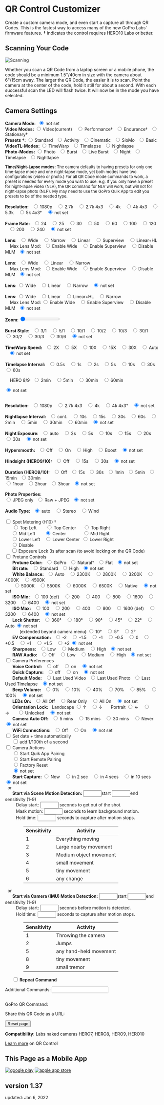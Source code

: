 # QR Control Customizer

<script src="../../jquery.min.js"></script>
<script src="../../qrcodeborder.js"></script>
<style>
        #qrcode{
            width: 100%;
        }
        div{
            width: 100%;
            display: inline-block;
        }
</style>

Create a custom camera mode, and even start a capture all through QR Codes. This is the fastest way to access many of the new GoPro Labs' firmware features. 
**†** indicates the control requires HERO10 Labs or better. 

## Scanning Your Code

![Scanning](scanning.jpg)

Whether you scan a QR Code from a laptop screen or a mobile phone, the code should be a minimum 1.5"/40cm in size with the camera about 6"/15cm away. The larger the QR Code, the easier it is to scan. Point the camera at the center of the code, hold it still for about a second. With each successful scan the LED will flash twice. It will now be in the mode you have selected.

## Camera Settings

<b>Camera Mode:</b>&nbsp;&nbsp;<input type="radio" id="m19" name="mode" value="" checked> <label for="m19">not set</label><br>
  **Video Modes:** 
  <input type="radio" id="m1" name="mode" value="mV"> <label  for="m1">Video(current) </label>&nbsp;&nbsp;
  <input type="radio" id="m2" name="mode" value="mVP"> <label for="m2">Performance†</label>&nbsp;&nbsp;
  <input type="radio" id="m3" name="mode" value="mVE"> <label for="m3">Endurance†</label>&nbsp;&nbsp;
  <input type="radio" id="m4" name="mode" value="mVS"> <label for="m4">Stationary†</label><br>
  **Presets †:** 
  <input type="radio" id="m5" name="mode" value="mV0"> <label for="m5">Standard</label>&nbsp;&nbsp;
  <input type="radio" id="m6" name="mode" value="mV1"> <label for="m6">Activity</label>&nbsp;&nbsp;
  <input type="radio" id="m7" name="mode" value="mV2"> <label for="m7">Cinematic</label>&nbsp;&nbsp;
  <input type="radio" id="m8" name="mode" value="mV4"> <label for="m8">SloMo</label>&nbsp;&nbsp;
  <input type="radio" id="m9" name="mode" value="mV5"> <label for="m9">Basic</label><br>
  **VideoTL-Modes:** 
  <input type="radio" id="m10" name="mode" value="mTW"> <label for="m10">TimeWarp</label>&nbsp;&nbsp;
  <input type="radio" id="m11" name="mode" value="mT"> <label  for="m11">Timelapse</label>&nbsp;&nbsp;
  <input type="radio" id="m12" name="mode" value="mNL"> <label for="m12">Nightlapse</label><br>
  **Photo-Modes:** 
  <input type="radio" id="m13" name="mode" value="mP">  <label for="m13">Photo</label>&nbsp;&nbsp;
  <input type="radio" id="m14" name="mode" value="mPB"> <label for="m14">Burst</label>&nbsp;&nbsp;
  <input type="radio" id="m15" name="mode" value="mL">  <label for="m15">Live Burst</label>&nbsp;&nbsp;
  <input type="radio" id="m16" name="mode" value="mPN"> <label for="m16">Night</label>&nbsp;&nbsp;
  <input type="radio" id="m17" name="mode" value="mTP"> <label for="m17">Timelapse</label>&nbsp;&nbsp;
  <input type="radio" id="m18" name="mode" value="mNP"> <label for="m18">Nightlapse</label><br>

<div id="noteMODE" style="font-size:13px;">
<b>Time/Night-Lapse modes:</b> The camera defaults to having presets for only one time-lapse mode and one night-lapse mode, yet both modes have two configurations (video or photo.) For all QR Code mode commands to work, a preset is needed for every mode you wish to use. e.g. If you only have a preset for night-lapse video (NLV), the QR command for NLV will work, but will not for night-lapse photo (NLP). My may need to use the GoPro Quik App to edit you presets to be of the needed type.<br><br>
</div>

<div id="settingsRES">
<b>Resolution:</b>&nbsp;&nbsp;
  <input type="radio" id="r1" name="res" value="r1080"> <label for="r1">1080p </label>&nbsp;&nbsp;
  <input type="radio" id="r2" name="res" value="r27"  > <label for="r2">2.7k  </label>&nbsp;&nbsp;
  <input type="radio" id="r3" name="res" value="r27T" > <label for="r3">2.7k 4x3 </label>&nbsp;&nbsp;
  <input type="radio" id="r4" name="res" value="r4"   > <label for="r4">4k </label>&nbsp;&nbsp;
  <input type="radio" id="r5" name="res" value="r4T"  > <label for="r5">4k 4x3 </label>&nbsp;&nbsp;
  <input type="radio" id="r6" name="res" value="r5"   > <label for="r6">5.3k </label>&nbsp;&nbsp;
  <input type="radio" id="r7" name="res" value="r5T"  > <label for="r7">5k 4x3† </label>&nbsp;&nbsp;
  <input type="radio" id="r8" name="res" value="" checked> <label for="r8">not set</label><br>
  <br>
</div>

<div id="settingsFPS">
<b>Frame Rate:</b>&nbsp;&nbsp;
  <input type="radio" id="p1" name="fps" value="p24">  <label for="p1">24 </label>&nbsp;&nbsp;
  <input type="radio" id="p2" name="fps" value="p25">  <label for="p2">25 </label>&nbsp;&nbsp;
  <input type="radio" id="p3" name="fps" value="p30">  <label for="p3">30 </label>&nbsp;&nbsp;
  <input type="radio" id="p4" name="fps" value="p50">  <label for="p4">50 </label>&nbsp;&nbsp;
  <input type="radio" id="p5" name="fps" value="p60">  <label for="p5">60 </label>&nbsp;&nbsp;
  <input type="radio" id="p6" name="fps" value="p100"> <label for="p6">100 </label>&nbsp;&nbsp;
  <input type="radio" id="p7" name="fps" value="p120"> <label for="p7">120 </label>&nbsp;&nbsp;
  <input type="radio" id="p8" name="fps" value="p200"> <label for="p8">200 </label>&nbsp;&nbsp;
  <input type="radio" id="p9" name="fps" value="p240"> <label for="p9">240 </label>&nbsp;&nbsp;
  <input type="radio" id="p10" name="fps" value="" checked> <label for="p10">not set</label><br>
  <br>
</div>

<div id="settingsFOV">
<b>Lens:</b>&nbsp;&nbsp;
  <input type="radio" id="f1" name="fov" value="fW"> <label for="f1">Wide </label>&nbsp;&nbsp;
 <!-- <input type="radio" id="f2" name="fov" value="fM"> <label for="f2">Medium </label>&nbsp;&nbsp; -->
  <input type="radio" id="f2" name="fov" value="fN"> <label for="f2">Narrow </label>&nbsp;&nbsp;
  <input type="radio" id="f3" name="fov" value="fL"> <label for="f3">Linear </label>&nbsp;&nbsp;
  <input type="radio" id="f4" name="fov" value="fS"> <label for="f4">Superview </label>&nbsp;&nbsp;
  <input type="radio" id="f5" name="fov" value="fH"> <label for="f5">Linear+HL </label><br>
  &nbsp;&nbsp;&nbsp;&nbsp;Max Lens Mod:&nbsp;&nbsp; <input type="radio" id="f6" name="fov" value="oX1fW"> <label for="f6">Enable Wide </label>&nbsp;&nbsp;
  <input type="radio" id="f7" name="fov" value="oX1fX"> <label for="f7">Enable Superview </label>&nbsp;&nbsp;
  <input type="radio" id="f8" name="fov" value="oX0"> <label for="f8">Disable MLM</label>&nbsp;&nbsp;
  <input type="radio" id="f9" name="fov" value="" checked> <label for="f9">not set</label><br><br>
 </div>
 
<div id="settingsPFOV">
<b>Lens:</b>&nbsp;&nbsp;
  <input type="radio" id="pf1" name="pfov" value="fW"> <label for="pf1">Wide </label>&nbsp;&nbsp;
  <input type="radio" id="pf2" name="pfov" value="fL"> <label for="pf2">Linear </label>&nbsp;&nbsp;
  <input type="radio" id="pf3" name="pfov" value="fN"> <label for="pf3">Narrow </label><br>
  &nbsp;&nbsp;&nbsp;&nbsp;Max Lens Mod:&nbsp;&nbsp; <input type="radio" id="pf4" name="pfov" value="oX1fW"> <label for="pf4">Enable Wide </label>&nbsp;&nbsp;
  <input type="radio" id="pf5" name="pfov" value="oX1fX"> <label for="pf5">Enable Superview </label>&nbsp;&nbsp;
  <input type="radio" id="pf6" name="pfov" value="oX0"> <label for="pf6">Disable MLM</label>&nbsp;&nbsp;
  <input type="radio" id="pf7" name="pfov" value="" checked> <label for="pf7">not set</label><br><br>
 </div>
  
 
<div id="settingsTLVFOV">
<b>Lens:</b>
  <input type="radio" id="tlvf1" name="tlvfov" value="fW"> <label for="tlvf1">Wide </label>&nbsp;&nbsp;
  <input type="radio" id="tlvf2" name="tlvfov" value="fL"> <label for="tlvf2">Linear </label>&nbsp;&nbsp;
  <input type="radio" id="tlvf3" name="tlvfov" value="fN"> <label for="tlvf3">Narrow </label>&nbsp;&nbsp;  
  <input type="radio" id="tlvf4" name="tlvfov" value="" checked> <label for="tlvf4">not set</label><br><br>
 </div>
  
<div id="settingsTWFOV">
<b>Lens:</b>
  <input type="radio" id="twf1" name="twfov" value="fW"> <label for="twf1">Wide </label>&nbsp;&nbsp;
  <input type="radio" id="twf2" name="twfov" value="fL"> <label for="twf2">Linear </label>&nbsp;&nbsp;
  <input type="radio" id="twf3" name="twfov" value="fH"> <label for="twf3">Linear+HL </label>&nbsp;&nbsp;
  <input type="radio" id="twf4" name="twfov" value="fN"> <label for="twf4">Narrow </label>&nbsp;&nbsp;  <br>
  &nbsp;&nbsp;&nbsp;&nbsp;Max Lens Mod:  <input type="radio" id="twf5" name="twfov" value="oX1fW"> <label for="twf5">Enable Wide </label>&nbsp;&nbsp;
  <input type="radio" id="twf6" name="twfov" value="oX1fX"> <label for="twf6">Enable Superview </label>&nbsp;&nbsp;
  <input type="radio" id="twf7" name="twfov" value="oX0"> <label for="twf7">Disable MLM</label>&nbsp;&nbsp;
  <input type="radio" id="twf8" name="twfov" value="" checked> <label for="twf8">not set</label><br><br>
 </div>
 
 
<div id="settingsZoom">
 <b>Zoom:</b> <input type="range" id="zoom" name="zoom" min="0" max="10" value="0"><label for="zoom"></label>&nbsp;&nbsp;<b id="zoomtext"></b><br><br>
</div>

<div id="settingsBurst">
<b>Burst Style:</b>&nbsp;&nbsp;
  <input type="radio" id="b1" name="burst" value="b3N1"> <label  for="b1">3/1 </label>&nbsp;&nbsp;
  <input type="radio" id="b2" name="burst" value="b5N1"> <label  for="b2">5/1 </label>&nbsp;&nbsp;
  <input type="radio" id="b3" name="burst" value="b10N1"> <label for="b3">10/1 </label>&nbsp;&nbsp;
  <input type="radio" id="b4" name="burst" value="b10N2"> <label for="b4">10/2 </label>&nbsp;&nbsp;
  <input type="radio" id="b5" name="burst" value="b10N3"> <label for="b5">10/3 </label>&nbsp;&nbsp;
  <input type="radio" id="b6" name="burst" value="b30N1"> <label for="b6">30/1 </label>&nbsp;&nbsp;
  <input type="radio" id="b7" name="burst" value="b30N2"> <label for="b7">30/2 </label>&nbsp;&nbsp;
  <input type="radio" id="b8" name="burst" value="b30N3"> <label for="b8">30/3 </label>&nbsp;&nbsp;
  <input type="radio" id="b9" name="burst" value="b30N6"> <label for="b9">30/6 </label>&nbsp;&nbsp;
  <input type="radio" id="b10" name="burst" value="" checked> <label for="b10">not set</label><br><br>
</div>

<div id="settingsTimewarp">
<b>TimeWarp Speed:</b>&nbsp;&nbsp;
  <input type="radio" id="fpswarp1"    name="fpswarp" value="p15"> <label for="fpswarp1">2X </label>&nbsp;&nbsp;
  <input type="radio" id="fpswarp2"    name="fpswarp" value="p6"> <label for="fpswarp2">5X </label>&nbsp;&nbsp;
  <input type="radio" id="fpswarp3"    name="fpswarp" value="p3"> <label for="fpswarp3">10X </label>&nbsp;&nbsp;
  <input type="radio" id="fpswarp4"    name="fpswarp" value="p2"> <label for="fpswarp4">15X </label>&nbsp;&nbsp;
  <input type="radio" id="fpswarp5"    name="fpswarp" value="p1"> <label for="fpswarp5">30X </label>&nbsp;&nbsp;
  <input type="radio" id="fpswarp6"    name="fpswarp" value="pA"> <label for="fpswarp6">Auto </label>&nbsp;&nbsp;
  <input type="radio" id="fpswarp7"    name="fpswarp" value="" checked> <label for="fpswarp7">not set</label><br><br>
</div>
 
 
<div id="settingsTimelapse">
<b>Timelapse Interval:</b>&nbsp;&nbsp;
  <input type="radio" id="fpslapse1"    name="fpslapse" value="p2"> <label for="fpslapse1">0.5s </label>&nbsp;&nbsp;
  <input type="radio" id="fpslapse2"    name="fpslapse" value="p1"> <label for="fpslapse2">1s </label>&nbsp;&nbsp;
  <input type="radio" id="fpslapse3"   name="fpslapse" value="p.2"> <label for="fpslapse3">2s </label>&nbsp;&nbsp;
  <input type="radio" id="fpslapse4"   name="fpslapse" value="p.5"> <label for="fpslapse4">5s </label>&nbsp;&nbsp;
  <input type="radio" id="fpslapse5"  name="fpslapse" value="p.10"> <label for="fpslapse5">10s </label>&nbsp;&nbsp;
  <input type="radio" id="fpslapse6"  name="fpslapse" value="p.30"> <label for="fpslapse6">30s </label>&nbsp;&nbsp;
  <input type="radio" id="fpslapse7" name="fpslapse" value="p.60"> <label for="fpslapse7">60s </label>&nbsp;&nbsp;<br>
  
  &nbsp;&nbsp;&nbsp;&nbsp;HERO 8/9&nbsp;&nbsp; <input type="radio" id="fpslapse8"  name="fpslapse" value="p.120" > <label for="fpsnight8">2min </label>&nbsp;&nbsp;
  <input type="radio" id="fpslapse9"  name="fpslapse" value="p.300" > <label for="fpsnight9">5min </label>&nbsp;&nbsp;
  <input type="radio" id="fpslapse10" name="fpslapse" value="p.1800"> <label for="fpsnight10">30min </label>&nbsp;&nbsp;
  <input type="radio" id="fpslapse11" name="fpslapse" value="p.3600"> <label for="fpsnight11">60min </label>&nbsp;&nbsp;
  
  <input type="radio" id="fpslapse12" name="fpslapse" value="" checked> <label for="fpslapse12">not set</label><br><br>
</div>

<div id="settingsRESTLV">
<b>Resolution:</b>&nbsp;&nbsp;
  <input type="radio" id="rt1" name="restlv" value="r1080"> <label for="rt1">1080p </label>&nbsp;&nbsp;
  <input type="radio" id="rt2" name="restlv" value="r27T" > <label for="rt2">2.7k 4x3 </label>&nbsp;&nbsp;
  <input type="radio" id="rt3" name="restlv" value="r4"   > <label for="rt3">4k </label>&nbsp;&nbsp;
  <input type="radio" id="rt4" name="restlv" value="r4T"  > <label for="rt4">4k 4x3† </label>&nbsp;&nbsp;
  <input type="radio" id="rt5" name="restlv" value="" checked> <label for="rt5">not set</label><br><br>
 </div>
 
<div id="settingsNightlapse">
<b>Nightlapse Interval:</b>&nbsp;&nbsp;
  <input type="radio" id="fpsnight1" name="fpsnight" value="p"     > <label for="fpsnight1">cont. </label>&nbsp;&nbsp;
  <input type="radio" id="fpsnight2" name="fpsnight" value="p.10"  > <label for="fpsnight2">10s </label>&nbsp;&nbsp;
  <input type="radio" id="fpsnight3" name="fpsnight" value="p.15"  > <label for="fpsnight3">15s </label>&nbsp;&nbsp;
  <input type="radio" id="fpsnight4" name="fpsnight" value="p.30"  > <label for="fpsnight4">30s </label>&nbsp;&nbsp;
  <input type="radio" id="fpsnight5" name="fpsnight" value="p.60"  > <label for="fpsnight5">60s </label>&nbsp;&nbsp;
  <input type="radio" id="fpsnight6" name="fpsnight" value="p.120" > <label for="fpsnight6">2min </label>&nbsp;&nbsp;
  <input type="radio" id="fpsnight7" name="fpsnight" value="p.300" > <label for="fpsnight7">5min </label>&nbsp;&nbsp;
  <input type="radio" id="fpsnight8" name="fpsnight" value="p.1800"> <label for="fpsnight8">30min </label>&nbsp;&nbsp;
  <input type="radio" id="fpsnight9" name="fpsnight" value="p.3600"> <label for="fpsnight9">60min </label>&nbsp;&nbsp;
  <input type="radio" id="fpsnight10" name="fpsnight" value="" checked> <label for="fpsnight10">not set</label><br><br>
</div>

<div id="settingsNightexposure">
<b>Night Exposure:</b>&nbsp;&nbsp;
  <input type="radio" id="nightexp1" name="nightexp" value="eA" > <label for="nightexp1">auto </label>&nbsp;&nbsp;
  <input type="radio" id="nightexp2" name="nightexp" value="e2" > <label for="nightexp2">2s </label>&nbsp;&nbsp;
  <input type="radio" id="nightexp3" name="nightexp" value="e5" > <label for="nightexp3">5s </label>&nbsp;&nbsp;
  <input type="radio" id="nightexp4" name="nightexp" value="e10"> <label for="nightexp4">10s </label>&nbsp;&nbsp;
  <input type="radio" id="nightexp5" name="nightexp" value="e15"> <label for="nightexp5">15s </label>&nbsp;&nbsp;
  <input type="radio" id="nightexp6" name="nightexp" value="e20"> <label for="nightexp6">20s </label>&nbsp;&nbsp;
  <input type="radio" id="nightexp7" name="nightexp" value="e30"> <label for="nightexp7">30s </label>&nbsp;&nbsp;
  <input type="radio" id="nightexp8" name="nightexp" value="" checked> <label for="nightexp8"> not set</label><br><br>
</div>

<div id="settingsVideo">
<b>Hypersmooth:</b>&nbsp;&nbsp;
	<input type="radio" id="eis1" name="eis" value="e0"> <label for="eis1">Off</label>&nbsp;&nbsp;&nbsp;
	<input type="radio" id="eis2" name="eis" value="e1"> <label for="eis2">On</label>&nbsp;&nbsp;&nbsp;
	<input type="radio" id="eis3" name="eis" value="e2"> <label for="eis3">High</label>&nbsp;&nbsp;&nbsp;
	<input type="radio" id="eis4" name="eis" value="e3"> <label for="eis4">Boost</label>&nbsp;&nbsp;&nbsp;
	<input type="radio" id="eis5" name="eis" value="" checked> <label for="eis5">not set</label><br><br>
</div>

<div id="settingsHindsight">
<b>Hindsight (HERO9/10):</b>&nbsp;&nbsp;
	<input type="radio" id="hind1" name="hind" value="hS0"> <label for="hind1">Off</label>&nbsp;&nbsp;&nbsp;
	<input type="radio" id="hind2" name="hind" value="hS1"> <label for="hind2">15s</label>&nbsp;&nbsp;&nbsp;
	<input type="radio" id="hind3" name="hind" value="hS2"> <label for="hind3">30s</label>&nbsp;&nbsp;&nbsp;
	<input type="radio" id="hind4" name="hind" value="" checked> <label for="hind4">not set</label><br><br>
</div>
					
<div id="settingsDuration">
<b>Duration (HERO9/10):</b>&nbsp;&nbsp;
	<input type="radio" id="dur1" name="dur" value="dR0"> <label for="dur1">Off</label>&nbsp;&nbsp;
	<input type="radio" id="dur2" name="dur" value="dR15"> <label for="dur2">15s</label>&nbsp;&nbsp;
	<input type="radio" id="dur3" name="dur" value="dR30"> <label for="dur3">30s</label>&nbsp;&nbsp;
	<input type="radio" id="dur4" name="dur" value="dR60"> <label for="dur4">1min</label>&nbsp;&nbsp;
	<input type="radio" id="dur5" name="dur" value="dR300"> <label for="dur5">5min</label>&nbsp;&nbsp;
	<input type="radio" id="dur6" name="dur" value="dR900"> <label for="dur6">15min</label>&nbsp;&nbsp;
	<input type="radio" id="dur7" name="dur" value="dR1800"> <label for="dur7">30min</label><br>
	<input type="radio" id="dur8" name="dur" value="dR3600"> <label for="dur8">1hour</label>&nbsp;&nbsp;
	<input type="radio" id="dur9" name="dur" value="dR7200"> <label for="dur9">2hour</label>&nbsp;&nbsp;
	<input type="radio" id="dur10" name="dur" value="dR9999"> <label for="dur10">3hour</label>&nbsp;&nbsp;
	<input type="radio" id="dur11" name="dur" value="" checked> <label for="dur11">not set</label><br><br>
</div>

<div id="settingsPhotoRAW">
<b>Photo Properties:</b><br>
  <input type="radio" id="raw1" name="raw" value="rW"> <label for="raw1">JPEG only</label>&nbsp;&nbsp;
  <input type="radio" id="raw2" name="raw" value="r"> <label for="raw2">Raw + JPEG</label>&nbsp;&nbsp;
  <input type="radio" id="raw3" name="raw" value="" checked> <label for="raw3"> not set</label><br><br>
</div>

<div id="settingsAUDT">
<b>Audio Type:</b>&nbsp;&nbsp;
  <input type="radio" id="audt1" name="audt" value="" checked> <label for="audt1">auto </label>&nbsp;&nbsp;
  <input type="radio" id="audt2" name="audt" value="aS"> <label for="audt2">Stereo </label>&nbsp;&nbsp;
  <input type="radio" id="audt3" name="audt" value="aW"> <label for="audt3">Wind</label><br><br>
</div>
<input type="checkbox" id="sm" value="oSM"> <label for="sm">Spot Metering (H10) † </label><br>
<div id="spotMeter">
&nbsp;&nbsp;&nbsp;&nbsp;&nbsp;&nbsp;<input type="radio" id="sp1" name="placement" value="25,25"> <label for="sp1">Top Left    </label>&nbsp;&nbsp;&nbsp;&nbsp;&nbsp;&nbsp;
<input type="radio" id="sp2" name="placement" value="50,25"> <label for="sp2">Top Center  </label>&nbsp;&nbsp;&nbsp;&nbsp;
<input type="radio" id="sp3" name="placement" value="75,25"> <label for="sp3">Top Right   </label><br>&nbsp;&nbsp;&nbsp;&nbsp;
<input type="radio" id="sp4" name="placement" value="25,50"> <label for="sp4">Mid Left    </label>&nbsp;&nbsp;&nbsp;&nbsp;&nbsp;&nbsp;
<input type="radio" id="sp5" name="placement" value="50,50" checked> <label for="sp5">Center    </label>&nbsp;&nbsp;&nbsp;&nbsp;&nbsp;&nbsp;&nbsp;&nbsp;&nbsp;&nbsp;&nbsp;&nbsp;
<input type="radio" id="sp6" name="placement" value="75,50"> <label for="sp6">Mid Right   </label><br>&nbsp;&nbsp;&nbsp;&nbsp;
<input type="radio" id="sp7" name="placement" value="25,75"> <label for="sp7">Lower Left  </label>&nbsp;&nbsp;
<input type="radio" id="sp8" name="placement" value="50,75"> <label for="sp8">Lower Center</label>&nbsp;
<input type="radio" id="sp9" name="placement" value="75,75"> <label for="sp9">Lower Right </label>&nbsp;<br>&nbsp;&nbsp;&nbsp;&nbsp;
<input type="radio" id="sp10" name="placement" value="0"> <label for="sp10">Disable </label><br>&nbsp;&nbsp;&nbsp;&nbsp;
<input type="checkbox" id="sl" value="!2NoSL"> <label for="sm">Exposure Lock 3s after scan (to avoid locking on the QR Code)</label><br>
</div>
<div id="settingsPT">
<input type="checkbox" id="pt" value="t"> <label for="pt">Protune Controls</label><br>
</div>
<div id="ptCOLOR">&nbsp;&nbsp;&nbsp;&nbsp;&nbsp;&nbsp;<b>Protune Color:</b>&nbsp;&nbsp;
  <input type="radio" id="ptc1" name="ptc" value="cG"> <label for="ptc1">GoPro</label>&nbsp;&nbsp;
  <input type="radio" id="ptc2" name="ptc" value="cN"> <label for="ptc2">Natural†</label>&nbsp;&nbsp;
  <input type="radio" id="ptc3" name="ptc" value="cF"> <label for="ptc3">Flat</label>&nbsp;&nbsp;
  <input type="radio" id="ptc4" name="ptc" value="" checked> <label for="ptc4">not set</label>
</div>
<div id="ptBITRATE">&nbsp;&nbsp;&nbsp;&nbsp;&nbsp;&nbsp;<b>Bit rate:</b>&nbsp;&nbsp;
  <input type="radio" id="br1" name="br" value="b0"> <label for="br1">Standard</label>&nbsp;&nbsp;
  <input type="radio" id="br2" name="br" value="b1"> <label for="br2">High</label>&nbsp;&nbsp;
  <input type="radio" id="br3" name="br" value="" checked> <label for="br3">not set</label>
</div>
<div id="ptWBAL">&nbsp;&nbsp;&nbsp;&nbsp;&nbsp;&nbsp;<b>White Balance:</b>&nbsp;&nbsp;
  <input type="radio" id="wb1" name="wb" value="wA" checked> <label for="wb1">Auto </label>&nbsp;&nbsp;
  <input type="radio" id="wb2" name="wb" value="w23" > <label for="wb2">2300K </label>&nbsp;&nbsp;
  <input type="radio" id="wb3" name="wb" value="w28" > <label for="wb3">2800K </label>&nbsp;&nbsp;
  <input type="radio" id="wb4" name="wb" value="w32" > <label for="wb4">3200K </label>&nbsp;&nbsp;
  <input type="radio" id="wb5" name="wb" value="w40" > <label for="wb5">4000K </label>&nbsp;&nbsp;
  <input type="radio" id="wb6" name="wb" value="w45" > <label for="wb6">4500K </label>&nbsp;<br>&nbsp;&nbsp;&nbsp;&nbsp;&nbsp;&nbsp;
  <input type="radio" id="wb7" name="wb" value="w50" > <label for="wb7">5000K </label>&nbsp;&nbsp;
  <input type="radio" id="wb8" name="wb" value="w55" > <label for="wb8">5500K </label>&nbsp;&nbsp;
  <input type="radio" id="wb9" name="wb" value="w60"> <label for="wb9">6000K </label>&nbsp;&nbsp;
  <input type="radio" id="wb10" name="wb" value="w65"> <label for="wb10">6500K </label>&nbsp;&nbsp;
  <input type="radio" id="wb11" name="wb" value="wN" > <label for="wb11">Native </label>&nbsp;&nbsp;
  <input type="radio" id="wb12" name="wb" value="" checked> <label for="wb12">not set</label>
 </div>
<div id="ptIMIN">&nbsp;&nbsp;&nbsp;&nbsp;&nbsp;&nbsp;<b>ISO Min:</b>&nbsp;&nbsp;
  <input type="radio" id="isomin1" name="isomin" value="M1" > <label for="isomin1">100 (def) </label>&nbsp;&nbsp;
  <input type="radio" id="isomin2" name="isomin" value="M2" > <label for="isomin2">200 </label>&nbsp;&nbsp;
  <input type="radio" id="isomin3" name="isomin" value="M4" > <label for="isomin3">400 </label>&nbsp;&nbsp;
  <input type="radio" id="isomin4" name="isomin" value="M8" > <label for="isomin4">800 </label>&nbsp;&nbsp;
  <input type="radio" id="isomin5" name="isomin" value="M16"> <label for="isomin5">1600 </label>&nbsp;&nbsp;
  <input type="radio" id="isomin6" name="isomin" value="M32"> <label for="isomin6">3200 </label>&nbsp;&nbsp;
  <input type="radio" id="isomin7" name="isomin" value="M64"> <label for="isomin7">6400 </label>&nbsp;&nbsp;
  <input type="radio" id="isomin8" name="isomin" value="M1" checked> <label for="isomin7">not set</label>
 </div>
<div id="ptISO">&nbsp;&nbsp;&nbsp;&nbsp;&nbsp;&nbsp;<b>ISO Max:</b>&nbsp;&nbsp;
  <input type="radio" id="iso1" name="iso" value="i1" > <label for="iso1">100 </label>&nbsp;&nbsp;
  <input type="radio" id="iso2" name="iso" value="i2" > <label for="iso2">200 </label>&nbsp;&nbsp;
  <input type="radio" id="iso3" name="iso" value="i4" > <label for="iso3">400 </label>&nbsp;&nbsp;
  <input type="radio" id="iso4" name="iso" value="i8" > <label for="iso4">800 </label>&nbsp;&nbsp;
  <input type="radio" id="iso5" name="iso" value="i16"> <label for="iso5">1600 (def) </label>&nbsp;&nbsp;
  <input type="radio" id="iso6" name="iso" value="i32"> <label for="iso6">3200 </label>&nbsp;&nbsp;
  <input type="radio" id="iso7" name="iso" value="i64"> <label for="iso7">6400 </label>&nbsp;&nbsp;
  <input type="radio" id="iso8" name="iso" value="i16" checked> <label for="iso8">not set</label>
 </div>
<div id="ptSHUT">&nbsp;&nbsp;&nbsp;&nbsp;&nbsp;&nbsp;<b>Lock Shutter:</b>&nbsp;&nbsp;
  <input type="radio" id="shut1" name="shut" value="S360"> <label for="shut1">360&deg; </label>&nbsp;&nbsp;
  <input type="radio" id="shut2" name="shut" value="S180"> <label for="shut2">180&deg; </label>&nbsp;&nbsp;
  <input type="radio" id="shut3" name="shut" value="S90" > <label for="shut3">90&deg; </label>&nbsp;&nbsp;
  <input type="radio" id="shut4" name="shut" value="S45" > <label for="shut4">45&deg; </label>&nbsp;&nbsp;
  <input type="radio" id="shut5" name="shut" value="S22" > <label for="shut5">22&deg; </label>&nbsp;&nbsp;
  <input type="radio" id="shut6" name="shut" value="S0"  > <label for="shut6">Auto</label>
  <input type="radio" id="shut7" name="shut" value="" checked> <label for="shut7">not set</label><br>&nbsp;&nbsp;&nbsp;&nbsp;&nbsp;&nbsp;&nbsp;&nbsp;&nbsp;&nbsp;&nbsp;&nbsp;(extended beyond camera menu)
  <input type="radio" id="shut8" name="shut" value="S10" > <label for="shut8">10&deg; </label>&nbsp;&nbsp;
  <input type="radio" id="shut9" name="shut" value="S5" > <label for="shut9">5&deg; </label>&nbsp;&nbsp;
  <input type="radio" id="shut10" name="shut" value="S2" > <label for="shut10">2&deg; </label>&nbsp;&nbsp;
</div>
<div id="ptEV">&nbsp;&nbsp;&nbsp;&nbsp;&nbsp;&nbsp;<b>EV Compensation:</b>&nbsp;&nbsp;
  <input type="radio" id="ev1" name="ev" value="x-2"  > <label for="ev1">-2 </label>&nbsp;&nbsp;
  <input type="radio" id="ev2" name="ev" value="x-1.5"> <label for="ev2">-1.5 </label>&nbsp;&nbsp;
  <input type="radio" id="ev3" name="ev" value="x-1"  > <label for="ev3">-1 </label>&nbsp;&nbsp;
  <input type="radio" id="ev4" name="ev" value="x-.5" > <label for="ev4">-0.5 </label>&nbsp;&nbsp;
  <input type="radio" id="ev5" name="ev" value="x0"   > <label for="ev5">0 </label>&nbsp;&nbsp;
  <input type="radio" id="ev6" name="ev" value="x.5"  > <label for="ev6">+0.5 </label>&nbsp;&nbsp;
  <input type="radio" id="ev7" name="ev" value="x1"   > <label for="ev7">+1 </label>&nbsp;&nbsp;
  <input type="radio" id="ev8" name="ev" value="x1.5" > <label for="ev8">+1.5 </label>&nbsp;&nbsp;
  <input type="radio" id="ev9" name="ev" value="x2"   > <label for="ev9">+2</label>
  <input type="radio" id="ev10" name="ev" value="" checked> <label for="ev10">not set</label>
</div>
<div id="ptSHARP">&nbsp;&nbsp;&nbsp;&nbsp;&nbsp;&nbsp;<b>Sharpness:</b>&nbsp;&nbsp;
  <input type="radio" id="sharp1" name="sharp" value="sL"> <label for="sharp1">Low </label>&nbsp;&nbsp;
  <input type="radio" id="sharp2" name="sharp" value="sM"> <label for="sharp2">Medium </label>&nbsp;&nbsp;
  <input type="radio" id="sharp3" name="sharp" value="sH"> <label for="sharp3">High</label>&nbsp;&nbsp;
  <input type="radio" id="sharp4" name="sharp" value="" checked> <label for="sharp4">not set</label>
</div>
<div id="ptAUD">&nbsp;&nbsp;&nbsp;&nbsp;&nbsp;&nbsp;<b>RAW Audio:</b>&nbsp;&nbsp;
  <input type="radio" id="aud1" name="aud" value="a"> <label for="aud1">Off </label>&nbsp;&nbsp;
  <input type="radio" id="aud2" name="aud" value="aL"> <label for="aud2">Low </label>&nbsp;&nbsp;
  <input type="radio" id="aud3" name="aud" value="aM"> <label for="aud3">Medium </label>&nbsp;&nbsp;
  <input type="radio" id="aud4" name="aud" value="aH"> <label for="aud4">High</label>&nbsp;&nbsp;
  <input type="radio" id="aud5" name="aud" value="" checked> <label for="aud5">not set</label><br>
</div>

<div id="cameraOptions">
<input type="checkbox" id="options" value=""> <label for="options">Camera Preferences</label><br>
</div>

<div id="opVC">&nbsp;&nbsp;&nbsp;&nbsp;&nbsp;&nbsp;<b>Voice Control:</b>&nbsp;&nbsp; 
  <input type="radio" id="vc1" name="vc" value="v0"> <label for="vc1">off </label>&nbsp;&nbsp;
  <input type="radio" id="vc2" name="vc" value="v1"> <label for="vc2">on </label>&nbsp;&nbsp;
  <input type="radio" id="vc3" name="vc" value="" checked> <label for="vc3">not set</label>
 </div>
<div id="opQC">&nbsp;&nbsp;&nbsp;&nbsp;&nbsp;&nbsp;<b>Quick Capture:</b>&nbsp;&nbsp;  
  <input type="radio" id="qc1" name="qc" value="q0"> <label for="qc1">off </label>&nbsp;&nbsp;
  <input type="radio" id="qc2" name="qc" value="q1"> <label for="qc2">on </label>&nbsp;&nbsp;
  <input type="radio" id="qc3" name="qc" value="" checked> <label for="qc3">not set </label>
  </div>
<div id="opDM">&nbsp;&nbsp;&nbsp;&nbsp;&nbsp;&nbsp;<b>Default Mode:</b>&nbsp;&nbsp;
  <input type="radio" id="dm1" name="dm" value="dV">  <label for="dm1">Last Used Video</label>&nbsp;&nbsp;
  <input type="radio" id="dm2" name="dm" value="dP">  <label for="dm2">Last Used Photo</label>&nbsp;&nbsp;
  <input type="radio" id="dm3" name="dm" value="dT">  <label for="dm3">Last Used Timelapse</label>&nbsp;&nbsp;
  <input type="radio" id="dm4" name="dm" value="" checked> <label for="dm4">not set</label>
</div>
<div id="opBV">&nbsp;&nbsp;&nbsp;&nbsp;&nbsp;&nbsp;<b>Beep Volume:</b>&nbsp;&nbsp; 
  <input type="radio" id="bv1" name="bv" value="V0"> <label for="bv1">0% </label>&nbsp;&nbsp;
  <input type="radio" id="bv2" name="bv" value="V1"> <label for="bv2">10% </label>&nbsp;&nbsp;
  <input type="radio" id="bv3" name="bv" value="V4"> <label for="bv3">40% </label>&nbsp;&nbsp;
  <input type="radio" id="bv4" name="bv" value="V7"> <label for="bv4">70% </label>&nbsp;&nbsp;
  <input type="radio" id="bv5" name="bv" value="V8"> <label for="bv5">85% </label>&nbsp;&nbsp;
  <input type="radio" id="bv6" name="bv" value="V9"> <label for="bv6">100% </label>&nbsp;&nbsp;
  <input type="radio" id="bv7" name="bv" value="" checked> <label for="bv7">not set</label>
  </div>
<div id="opLO">&nbsp;&nbsp;&nbsp;&nbsp;&nbsp;&nbsp;<b>LEDs On:</b>&nbsp;&nbsp;
  <input type="radio" id="lo1" name="lo" value="D0"> <label for="lo1">All Off </label>&nbsp;&nbsp;
  <input type="radio" id="lo2" name="lo" value="D2"> <label for="lo2">Rear Only </label>&nbsp;&nbsp;
  <input type="radio" id="lo3" name="lo" value="D4"> <label for="lo3">All On </label>&nbsp;&nbsp;
  <input type="radio" id="lo4" name="lo" value="" checked> <label for="lo4">not set</label>
  </div>
<div id="opOR">&nbsp;&nbsp;&nbsp;&nbsp;&nbsp;&nbsp;<b>Orientation Lock:</b>&nbsp;&nbsp; 
  Landscape <input type="radio" id="or1" name="or" value="R1"> <label for="or1">↑</label>&nbsp;&nbsp;&nbsp;
  <input type="radio" id="or2" name="or" value="R2"> <label for="or2">↓</label>&nbsp;&nbsp;&nbsp;&nbsp;&nbsp;&nbsp;
  Portrait <input type="radio" id="or3" name="or" value="R3"> <label for="or3">←</label>&nbsp;&nbsp;&nbsp;
  <input type="radio" id="or4" name="or" value="R4"> <label for="or4">→</label>&nbsp;&nbsp;&nbsp;&nbsp;&nbsp;&nbsp;
  <input type="radio" id="or5" name="or" value="R0"> <label for="or5">Unlocked </label>&nbsp;&nbsp;
  <input type="radio" id="or6" name="or" value="" checked> <label for="or6">not set</label>
  </div>
<div id="opAO">&nbsp;&nbsp;&nbsp;&nbsp;&nbsp;&nbsp;<b>Camera Auto Off:</b>&nbsp;&nbsp; 
  <input type="radio" id="ao1" name="ao" value="C5"> <label for="ao1">5 mins </label>&nbsp;&nbsp;
  <input type="radio" id="ao2" name="ao" value="C15"> <label for="ao2">15 mins </label>&nbsp;&nbsp;
  <input type="radio" id="ao3" name="ao" value="C30"> <label for="ao3">30 mins </label>&nbsp;&nbsp;
  <input type="radio" id="ao4" name="ao" value="C"> <label for="ao4">Never </label>&nbsp;&nbsp;
  <input type="radio" id="ao5" name="ao" value="" checked> <label for="ao5">not set</label>
  </div>
<div id="opWC">&nbsp;&nbsp;&nbsp;&nbsp;&nbsp;&nbsp;<b>WiFi Connections:</b>&nbsp;&nbsp; 
  <input type="radio" id="wc1" name="wc" value="W0"> <label for="wc1">Off </label>&nbsp;&nbsp;
  <input type="radio" id="wc2" name="wc" value="W1"> <label for="wc2">On </label>&nbsp;&nbsp;
  <input type="radio" id="wc3" name="wc" value="" checked> <label for="wc3">not set</label>
  </div>

<div id="opDT">
<input type="checkbox" id="dt" value="oT"> <label for="dt">Set date + time automatically</label><br>
</div>

<div id="opDTS">
&nbsp;&nbsp;&nbsp;&nbsp;&nbsp;&nbsp;<input type="checkbox" id="dttimecode" value=""> <label for="dttimecode">add 1/100th of a second</label><br>
</div>

<div id="cameraActions">
<input type="checkbox" id="actions" value=""> <label for="actions">Camera Actions</label><br>
</div>

<div id="NakedTools">
  &nbsp;&nbsp;&nbsp;&nbsp;&nbsp;&nbsp;<input type="radio" id="sap1" name="sap" value="!PA"> <label for="sap1">Start Quik App Pairing</label><br>
  &nbsp;&nbsp;&nbsp;&nbsp;&nbsp;&nbsp;<input type="radio" id="sap2" name="sap" value="!PR"> <label for="sap2">Start Remote Pairing</label><br>
  &nbsp;&nbsp;&nbsp;&nbsp;&nbsp;&nbsp;<input type="radio" id="sap3" name="sap" value="!FRESET"> <label for="sap3">Factory Reset</label><br>
  &nbsp;&nbsp;&nbsp;&nbsp;&nbsp;&nbsp;<input type="radio" id="sap4" name="sap" value="" checked> <label for="sap4">not set</label>
</div>

<div id="aS">&nbsp;&nbsp;&nbsp;&nbsp;&nbsp;&nbsp;<b>Start Capture:</b>
  <input type="radio" id="as1" name="as" value="!S"> <label for="as1">Now </label>&nbsp;&nbsp;
  <input type="radio" id="as2" name="as" value="!1S"> <label for="as2">in 2 sec </label>&nbsp;&nbsp;
  <input type="radio" id="as3" name="as" value="!3S"> <label for="as3">in 4 secs </label>&nbsp;&nbsp;
  <input type="radio" id="as4" name="as" value="!9S"> <label for="as4">in 10 secs </label>&nbsp;&nbsp;
  <input type="radio" id="as5" name="as" value="" checked> <label for="as5">not set</label><br> 
&nbsp;&nbsp;or
</div>
<div id="aSM">&nbsp;&nbsp;&nbsp;&nbsp;&nbsp;&nbsp;<b>Start via Scene Motion Detection:</b> 
<input type="text" id="mstart" value="" style="width:60px">start <input type="text" id="mend" value="" style="width:60px">end sensitivity (1-9)<br>
&nbsp;&nbsp;&nbsp;&nbsp;&nbsp;&nbsp;&nbsp;&nbsp;&nbsp;Delay start: <input type="text" id="dhold" value="" style="width:60px"> seconds to get out of the shot.<br>
&nbsp;&nbsp;&nbsp;&nbsp;&nbsp;&nbsp;&nbsp;&nbsp;&nbsp;Mask motion: <input type="text" id="mmhold" value="" style="width:60px"> seconds to learn background motion.<br>
&nbsp;&nbsp;&nbsp;&nbsp;&nbsp;&nbsp;&nbsp;&nbsp;&nbsp;Hold time: <input type="text" id="mhold" value="" style="width:60px"> seconds to capture after motion stops.<br>
  <small>
	<table style="margin-left:60px;">
	  <thead>
		<tr>
		  <th>Sensitivity</th>
		  <th>Activity</th>
		</tr>
	  </thead>
	  <tbody>
		<tr>
		  <td>1</td>
		  <td>Everything moving</td>
		</tr>
		<tr>
		  <td>2</td>
		  <td>Large nearby movement</td>
		</tr>
		<tr>
		  <td>3</td>
		  <td>Medium object movement</td>
		</tr>
		<tr>
		  <td>4</td>
		  <td>small movement</td>
		</tr>
		<tr>
		  <td>5</td>
		  <td>tiny movement</td>
		</tr>
		<tr>
		  <td>6</td>
		  <td>any change</td>
		</tr>
	  </tbody>
	</table>
  </small>
&nbsp;&nbsp;or
</div>
<div id="aIT">&nbsp;&nbsp;&nbsp;&nbsp;&nbsp;&nbsp;<b>Start via Camera (IMU) Motion Detection:</b> 
<input type="text" id="imstart" value="" style="width:60px">start <input type="text" id="imend" value="" style="width:60px">end sensitivity (1-9)<br>
&nbsp;&nbsp;&nbsp;&nbsp;&nbsp;&nbsp;&nbsp;&nbsp;&nbsp;Delay start: <input type="text" id="idhold" value="" style="width:60px"> seconds before motion is detected.<br>
&nbsp;&nbsp;&nbsp;&nbsp;&nbsp;&nbsp;&nbsp;&nbsp;&nbsp;Hold time: <input type="text" id="imhold" value="" style="width:60px"> seconds to capture after motion stops.<br>
  <small>
	<table style="margin-left:60px;">
	  <thead>
		<tr>
		  <th>Sensitivity</th>
		  <th>Activity</th>
		</tr>
	  </thead>
	  <tbody>
		<tr>
		  <td>1</td>
		  <td>Throwing the camera</td>
		</tr>
		<tr>
		  <td>2</td>
		  <td>Jumps</td>
		</tr>
		<tr>
		  <td>5</td>
		  <td>any hand-held movement</td>
		</tr>
		<tr>
		  <td>8</td>
		  <td>tiny movement</td>
		</tr>
		<tr>
		  <td>9</td>
		  <td>small tremor</td>
		</tr>
	  </tbody>
	</table>
  </small>
</div>




<div id="aR">&nbsp;&nbsp;&nbsp;&nbsp;&nbsp;&nbsp;<input type="checkbox" id="repeat" value=""> <b><label for="actions">Repeat Command</label></b><br></div>

Additional Commands: <input type="text" id="addcmd" value="">

<div id="qrcode"></div>

GoPro QR Command: <b id="txt"></b>

Share this QR Code as a URL: <b id="urltext"></b> 

<button onclick="myReloadFunction()">Reset page</button>

**Compatibility:** Labs naked cameras HERO7, HERO8, HERO9, HERO10

[Learn more](..) on QR Control

## This Page as a Mobile App

[![google play](../google-play-823.png)](https://play.google.com/store/apps/details?id=com.miscdata.qrcontrol)
[![apple app store](../apple-store-823.png)](https://apps.apple.com/us/app/gopro-app/id1518134202)

## version 1.37
updated: Jan 6, 2022

<script>
var lastcmd = "";
var lasttimecmd = "xxxxxxxxx";
var changed = false;
var ms = 0;
var lastms = 0;
var timechecked = false;
var once = true;
var even = 0;
var qrcode;
var i;

function makeQR() {	
	if(once === true)
	{
		qrcode = new QRCode(document.getElementById("qrcode"), 
		{
			text : "QR Control\nReady",
			width : 400,
			height : 400,
			correctLevel : QRCode.CorrectLevel.M
		});
	}
	once = false;
}

function startTime() {	
    var today;
    var yy;
    var mm;
    var dd;
    var h;
    var m;
    var s;
	var timecodefps = 30;
	var cmd = "";
	var timenotchecked;
		
	dset("settingsRES", false);
	dset("noteMODE", false);
	dset("settingsFPS", false);
	dset("settingsFOV", false);
	dset("settingsPFOV", false);
	dset("settingsTLVFOV", false);
	dset("settingsTWFOV", false);
	dset("settingsZoom", false);
	dset("settingsRESTLV", false);
	dset("settingsVideo", false);
	dset("settingsHindsight", false);
	dset("settingsDuration", false);
	dset("settingsPhotoRAW", false);
	dset("settingsPT", false);
	dset("spotMeter", false);
	dset("settingsBurst", false);
	dset("settingsTimewarp", false);
	dset("settingsTimelapse", false);
	dset("settingsNightlapse", false);
	dset("settingsNightexposure", false);
	dset("settingsAUDT",false);
	
	dset("ptCOLOR", false);
	dset("ptBITRATE", false);
	dset("ptWBAL", false);
	dset("ptISO",false);
	dset("ptIMIN",false);
	dset("ptSHUT",false);
	dset("ptIMIN",false);
	dset("ptEV",false);
	dset("ptSHARP",false);
	dset("ptAUD",false);
		
	dset("opVC", false);
	dset("opQC", false);
	dset("opDM", false);
	dset("opBV", false);
	dset("opLO", false);
	dset("opOR", false);
	dset("opAO", false);
	dset("opWC", false);
	
	dset("NakedTools", false);
	dset("aS", false);
	dset("aSM", false);
	dset("aIT", false);
	dset("aR", false);
	
	var checkedmode = 0;
	var x;
	
	for (i = 1; i < 19; i++) { 
		var mode = "m"+i;
		x = document.getElementById(mode).checked;
		if( x === true)
			checkedmode = i;
	}
	
	//m1 mV 
	//m2 mVP
	//m3 mVE
	//m4 mVS
	//m5 mV0
	//m6 mV1
	//m7 mV2
	//m8 mV3
	//m9 mV4
	//m10 mTW
	//m11 mT 
	//m12 mNL
	//m13 mP 
	//m14 mPB
	//m15 mL
	//m16 mPN
	//m17 mTP
	//m18 mNP
	
	switch(checkedmode)
	{
		default:
		case 1: //Video		
		case 2: //mVP
		case 3: //mVE
		case 4: //mVS
		case 5: //mV0
		case 6: //mV1
		case 7: //mV2
		case 8: //mV3
		case 9: //mV4
		dset("settingsRES", true);
		dset("settingsFPS", true);
		dset("settingsFOV", true);
		dset("settingsVideo", true);
		dset("settingsHindsight", true);
		dset("settingsDuration", true);
		dset("settingsPT", true);
		dset("settingsAUDT",true);
		break;
		
		case 10: //TimeWarp Video
		dset("settingsTimewarp", true);		
		dset("settingsDuration", true);
		dset("settingsRESTLV", true);
		dset("settingsTWFOV", true);
		dset("settingsPT", true);
		break;		
		
		case 11: //Timelapse Video
		dset("settingsTimelapse", true);	
		dset("settingsDuration", true);	
		dset("settingsRESTLV", true);
		dset("settingsTLVFOV", true);
		dset("settingsPT", true);
		dset("noteMODE", true);
		break;		
		
		case 12: //NL Video
		dset("settingsNightlapse", true);	
		dset("settingsNightexposure", true);
		dset("settingsDuration", true);		
		dset("settingsRESTLV", true);
		dset("settingsPT", true);
		dset("settingsTLVFOV", true);
		dset("noteMODE", true);
		break;
	
		case 13: //Photo
		dset("settingsPT", true);
		dset("settingsPFOV", true);
		dset("settingsPhotoRAW", true);
		break;
		
		case 14: //Burst
		dset("settingsBurst", true);
		dset("settingsPT", true);
		dset("settingsTLVFOV", true);
		dset("settingsPhotoRAW", true);
		break;
		
		case 15: //Burst Live
		dset("settingsPT", true);
		break;
		
		case 16: //Night
		dset("settingsNightexposure", true);
		dset("settingsPT", true);
		dset("settingsTLVFOV", true);
		dset("settingsPhotoRAW", true);
		break;
		
		case 17: //TLP
		dset("settingsTimelapse", true);	
		dset("settingsPT", true);
		dset("settingsTLVFOV", true);
		dset("settingsPhotoRAW", true);
		dset("noteMODE", true);
		break;
		
		case 18: //NLP
		dset("settingsNightlapse", true);	
		dset("settingsNightexposure", true);	
		dset("settingsPT", true);
		dset("settingsTLVFOV", true);
		dset("settingsPhotoRAW", true);
		dset("noteMODE", true);
		break;
		
	}
	
	if(document.getElementById("sm") !== null)
	{
		dset("spotMeter", document.getElementById("sm").checked);	
	}
		
	if(document.getElementById("pt") !== null)
	{
		if(document.getElementById("pt").checked === true)
		{
			dset("ptCOLOR", true);
			dset("ptBITRATE", true);
			dset("ptWBAL", true);
			dset("ptISO",true);
			dset("ptIMIN",true);

			if(document.getElementById('iso8').checked === true)
			{
				dset("ptSHUT",false);
				dset("ptEV",true);
			}
			else
			{
				dset("ptSHUT",true);

				if(document.getElementById('shut7').checked === true || document.getElementById('shut6').checked === true) 
				{  // not shutter lock
					dset("ptEV",true);
				}
			}
			
			if(checkedmode >= 1 && checkedmode <= 10) //Video
			{
				dset("ptAUD",true);
			}
				
			dset("ptSHARP",true);
			dset("ptAUD",true);
		}
	}
	
	if(document.getElementById("options") !== null)
	{
		if(document.getElementById("options").checked === true)
		{			
			dset("opVC", true);
			dset("opQC", true);
			dset("opDM", true);
			dset("opBV", true);
			dset("opLO", true);
			dset("opOR", true);
			dset("opAO", true);
			dset("opWC", true);
		}
	}
	
	if(document.getElementById("actions") !== null)
	{
		if(document.getElementById("actions").checked === true)
		{
			dset("NakedTools", true);
			dset("aS", true);
			dset("aSM", true);
			dset("aIT", true);
			dset("aR", true);
		}
	}
	
	cmd = dcmd(cmd,"m");  // set mode
		
	switch(checkedmode)
	{
		case 10: //TWarp
			cmd = dcmd(cmd,"fpswarp");
			break;
		case 11: //TLV
			cmd = dcmd(cmd,"fpslapse");
			break;
		case 12: //NLV	
			cmd = dcmd(cmd,"fpsnight");
			cmd = dcmd(cmd,"nightexp");
			break;
		case 14: //Burst 
			cmd = dcmd(cmd,"b");
			break;	
		case 15: //Live Burst 
			break;	
		case 16: //Night
			cmd = dcmd(cmd,"nightexp");
			break;
		case 17: //TLP
			cmd = dcmd(cmd,"fpslapse");
			break;
		case 18: //NLP	
			cmd = dcmd(cmd,"fpsnight");
			cmd = dcmd(cmd,"nightexp");
			break;
	}
	
	if(checkedmode == 10 || checkedmode == 11 || checkedmode == 12) // TLV/TWarp Res/NLV
		cmd = dcmd(cmd, "rt");
	else
		cmd = dcmd(cmd,"r"); //RES
		
	cmd = dcmd(cmd,"p"); //fps
	
	if(checkedmode > 9) // not video	
	{
		if(checkedmode == 10) //TWarp
		{
			cmd = dcmd(cmd,"twf"); //fov		
		
			if(	(document.getElementById("twf1").checked === true) || //Wide
				(document.getElementById("twf2").checked === true) || //Linear
				(document.getElementById("twf3").checked === true) ) //Linear+HL
			{
				dset("settingsZoom", true);			
					
				var zoom = parseInt(document.getElementById("zoom").value);
				zoom *= 10;
				document.getElementById("zoomtext").innerHTML = zoom+"%";	
				if(zoom == 100) zoom = 99;	
				
				cmd = cmd + zoom; //fov
			}
		}
		else if(checkedmode == 13) //Photo
		{
			cmd = dcmd(cmd,"pf"); //fov		
		
			if(	(document.getElementById("pf1").checked === true) || //Wide
				(document.getElementById("pf2").checked === true) ) //Linear
			{
				dset("settingsZoom", true);			
					
				var zoom = parseInt(document.getElementById("zoom").value);
				zoom *= 10;
				document.getElementById("zoomtext").innerHTML = zoom+"%";	
				if(zoom == 100) zoom = 99;	
				
				cmd = cmd + zoom; //fov
			}
		}
		else if(checkedmode == 15) //Live Burst
		{
			// do nothing custom
		}
		else //Everything else
		{
			cmd = dcmd(cmd,"tlvf"); //fov		
		
			if(	(document.getElementById("tlvf1").checked === true) || //Wide
				(document.getElementById("tlvf2").checked === true) ) //Linear
			{
				dset("settingsZoom", true);			
					
				var zoom = parseInt(document.getElementById("zoom").value);
				zoom *= 10;
				document.getElementById("zoomtext").innerHTML = zoom+"%";	
				if(zoom == 100) zoom = 99;	
				
				cmd = cmd + zoom; //fov
			}
		}
	}
	else
	{
		cmd = dcmd(cmd,"f"); //fov
		
		if(	(document.getElementById("f1").checked === true) || //Wide
			(document.getElementById("f3").checked === true) || //Linear
			(document.getElementById("f5").checked === true) ) //Linear+HL
		{
			dset("settingsZoom", true);			
			
			var zoom = parseInt(document.getElementById("zoom").value);
			zoom *= 10;
			document.getElementById("zoomtext").innerHTML = zoom+"%";	
			if(zoom == 100) zoom = 99;	
			
			cmd = cmd + zoom; //fov
		}
		else
		{
			dset("settingsZoom", false);
		}
	}
	
	if(document.getElementById("sm") !== null)
	{
		if(document.getElementById("sm").checked === true)
		{
			var pos = dcmd("","sp");	
			if(document.getElementById("sl").checked === true)
			{
				cmd = dcmd(cmd,"sl") + pos; //spot Lock
			}
			else
			{
				cmd = dcmd(cmd,"sm") + pos; //spotMeter
			}
		}
	}
	
	cmd = dcmd(cmd,"pt"); //protune
	cmd = dcmd(cmd,"eis"); //eis
	cmd = dcmd(cmd,"hind"); //hindsight
	cmd = dcmd(cmd,"dur"); //duration
	cmd = dcmd(cmd,"all"); //auto low light	
	cmd = dcmd(cmd,"audt"); //audio control
	
	
	if(checkedmode >= 13 && checkedmode <= 17) //RAW
		cmd = dcmd(cmd,"raw"); //raw photo control
		
	if(document.getElementById("p1") !== null)
	{
		x = document.getElementById("p1").checked;
		if( x === true)
			timecodefps = 24;
	}
	if(document.getElementById("p2") !== null)
	{
		x = document.getElementById("p2").checked;
		if( x === true)
			timecodefps = 30;
	}
	if(document.getElementById("p3") !== null)
	{
		x = document.getElementById("p3").checked;
		if( x === true)
			timecodefps = 60;
	}
	if(document.getElementById("p6") !== null)
	{
		x = document.getElementById("p6").checked;
		if( x === true)
			timecodefps = 25;
	}
	if(document.getElementById("p7") !== null)
	{
		x = document.getElementById("p7").checked;
		if( x === true)
			timecodefps = 50;
	}
		
	if(document.getElementById("pt") !== null)
	{
		if(document.getElementById("pt").checked === true)
		{
			cmd = dcmd(cmd,"ptc"); //color
			cmd = dcmd(cmd,"br"); //bitrate
			cmd = dcmd(cmd,"wb"); //wb

			if(document.getElementById('iso8').checked === false || document.getElementById('isomin8').checked === false)
			{
				cmd = dcmd(cmd,"iso"); //iso
				
				if(document.getElementById('shut7').checked === false)
					cmd = dcmd(cmd,"shut"); //shutter angle
				else
					cmd = dcmd(cmd,"isomin");//
			}
				
			cmd = dcmd(cmd,"ev"); //ev
			cmd = dcmd(cmd,"sharp"); //sharp
			cmd = dcmd(cmd,"aud"); //audio control
			cmd = dcmd(cmd,"bit"); //bitrate control
		}
	}
	
	
	if(document.getElementById("options") !== null)
	{
		if(document.getElementById("options").checked === true)
		{
			var opt = ""; 
			var addO = "o";
			cmd = dcmd(cmd,"gps");
			cmd = dcmd(cmd,"vc");
			cmd = dcmd(cmd,"qc");
			cmd = dcmd(cmd,"dm");
			
			opt = dcmd(addO, "bv"); if(opt != "o") { cmd = cmd + opt; addO = ""; }
			opt = dcmd(addO, "db"); if(opt != "o") { cmd = cmd + opt; addO = ""; }
			opt = dcmd(addO, "lo"); if(opt != "o") { cmd = cmd + opt; addO = ""; }
			opt = dcmd(addO, "or"); if(opt != "o") { cmd = cmd + opt; addO = ""; }
			opt = dcmd(addO, "ao"); if(opt != "o") { cmd = cmd + opt; addO = ""; }
			opt = dcmd(addO, "so"); if(opt != "o") { cmd = cmd + opt; addO = ""; }
			opt = dcmd(addO, "wc"); if(opt != "o") { cmd = cmd + opt; addO = ""; }
			opt = dcmd(addO, "ln"); if(opt != "o") { cmd = cmd + opt; addO = ""; }
		}
	}
	
	
	if(document.getElementById("actions") !== null)
	{
		if(document.getElementById("actions").checked === true)
		{			
			
		}
		else
		{
			dset("opDT", true);
		}
	}
	
	var dt = document.getElementById("dt").checked;
	
	today = new Date();
	
	if(cmd != lastcmd)
	{
		ms = today.getTime();
		changed = true;
		lastcmd = cmd;
	}
	
	if(dt === true)
	{
		dset("opDTS", true);
	
		var frms;
		var secs = true;//document.getElementById("dtsec").checked;
		var timecode = document.getElementById("dttimecode").checked;
		
		yy = today.getFullYear() - 2000;
		mm = today.getMonth() + 1;
		dd = today.getDate();
		h = today.getHours();
		m = today.getMinutes();
		s = today.getSeconds();
		ms = today.getMilliseconds();
		
		
		frms = (h * 3600 + m * 60 + s) * timecodefps + Math.floor((timecodefps * ms) / 1000);
		
		yy = checkTime(yy);
		mm = checkTime(mm);
		dd = checkTime(dd);
		h = checkTime(h);
		m = checkTime(m);
		s = checkTime(s);
		ms = Math.floor(ms / 10); // hundredths
		ms = checkTime(ms);
	
		//var curr = today.getTime();
		
		cmd = cmd + "oT" + yy + mm + dd + h + m;
		if(secs || timecode)
		{
			cmd = cmd + s;
			if(timecode)
			{			
				cmd = cmd + "." + ms;
			}
		}
	
		timechecked = true; 
	}
	else
	{
		dset("opDTS", false);
		if(timechecked === true)
		{
			ms = today.getTime();
			changed = true;
		}
		timenotchecked = false; 
	}
	
	
	var actions = document.getElementById("actions").checked;
 	if(actions === true)
	{
		var S_added = 0;
		var SM_added = 0;
		
		cmd = dcmd(cmd,"sap"); //naked action
		
		if(document.getElementById("mstart") !== null)
		{		
			var mstart = document.getElementById("mstart").value;
			var imstart = document.getElementById("imstart").value;
			if(mstart > 0)
			{
				cmd = cmd + "!SM" + mstart;
				SM_added = 1;			
			
				if(document.getElementById("mend") !== null)
				{
					var mend = document.getElementById("mend").value;
					if(mend > 0 && SM_added)
					{
						cmd = cmd + "-" + mend;
					}
				}
				
				if(document.getElementById("dhold") !== null)
				{
					var dhold = document.getElementById("dhold").value;
					if(dhold > 0 && SM_added)
					{
						cmd = cmd + "D" + dhold;
					}
				}
				if(document.getElementById("mmhold") !== null)
				{
					var mmhold = document.getElementById("mmhold").value;
					if(mmhold > 0 && SM_added)
					{
						cmd = cmd + "M" + mmhold;
					}
				}
				if(document.getElementById("mhold") !== null)
				{
					var mhold = document.getElementById("mhold").value;
					if(mhold > 0 && SM_added)
					{
						cmd = cmd + "H" + mhold;
					}
				}
			}
			else if(imstart > 0)
			{
				cmd = cmd + "!SI" + imstart;
				SM_added = 1;			
			
				if(document.getElementById("imend") !== null)
				{
					var mend = document.getElementById("imend").value;
					if(mend > 0 && SM_added)
					{
						cmd = cmd + "-" + mend;
					}
				}
				
				if(document.getElementById("idhold") !== null)
				{
					var dhold = document.getElementById("idhold").value;
					if(dhold > 0 && SM_added)
					{
						cmd = cmd + "D" + dhold;
					}
				}
				if(document.getElementById("imhold") !== null)
				{
					var mhold = document.getElementById("imhold").value;
					if(mhold > 0 && SM_added)
					{
						cmd = cmd + "H" + mhold;
					}
				}
			}
			else
			{
				cmd = dcmd(cmd,"as");
			}
		}
		
		
	
		
		if(document.getElementById("repeat").checked === true)
		{
			cmd = cmd + "!" + "R";
		}
	}
	
	if(document.getElementById("addcmd") !== null)
	{
		cmd = cmd + document.getElementById("addcmd").value;
	}
	
	
	if(cmd != lasttimecmd)
	{
		changed = true;
	}	
	
	var delay = 200;
	
	if(changed === true)
	{	
		
		if(cmd === "") cmd = "\"QR Control\nReady\"";

		makeQR();
		
		even ++;
		{
			qrcode.clear(); 
			qrcode.makeCode(cmd);
		}
		
		if(cmd != lasttimecmd)
		{
			document.getElementById('txt').innerHTML = cmd;	
			document.getElementById("urltext").innerHTML = "https://gopro.github.io/labs/control/set/?cmd=" + cmd;			
			lasttimecmd = cmd;
		}		
		
		lastms = today.getTime();
		changed = false;
		
		delay = 10;
		//console.log(cmd);
	}
	
	var t = setTimeout(startTime, delay);
}
function checkTime(i) {
    if (i < 10) {i = "0" + i;}  // add zero in front of numbers < 10
    return i;
}

function dset(label, on) {
		var settings = document.getElementById(label);
		if(on === true)
		{
			if (settings.style.display === 'none') 
				settings.style.display = 'block';
		}
		else
		{
			settings.style.display = 'none';
		}
}


function dcmd(cmd, id) {
    var x;
	if(document.getElementById(id) !== null)
	{
		x = document.getElementById(id).checked;
		if( x === true)
			cmd = cmd + document.getElementById(id).value;
	}
	else
	{
		for (i = 1; i < 19; i++) { 
			var newid = id+i;
			if(document.getElementById(newid) !== null)
			{
				x = document.getElementById(newid).checked;
				if( x === true)
					cmd = cmd + document.getElementById(newid).value;
			}
		}
	}
	return cmd;
}


function myReloadFunction() {
    location.reload();
}


makeQR();
startTime();

</script>
